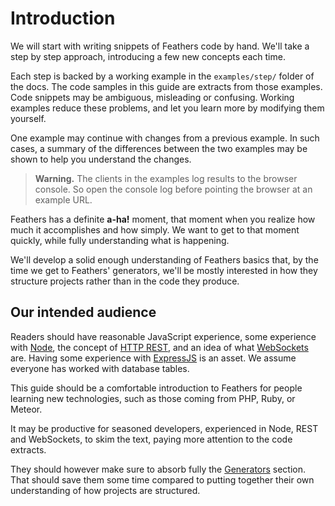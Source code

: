 # Introduction

We will start with writing snippets of Feathers code by hand.
We'll take a step by step approach, introducing a few new concepts each time.

Each step is backed by a working example in the `examples/step/` folder of the docs.
The code samples in this guide are extracts from those examples.
Code snippets may be ambiguous, misleading or confusing.
Working examples reduce these problems,
and let you learn more by modifying them yourself.

One example may continue with changes from a previous example.
In such cases, a summary of the differences between the two examples may be shown
to help you understand the changes.

> **Warning.** The clients in the examples log results to the browser console.
So open the console log before pointing the browser at an example URL.

Feathers has a definite **a-ha!** moment,
that moment when you realize how much it accomplishes and how simply.
We want to get to that moment quickly, while fully understanding what is happening.

We'll develop a solid enough understanding of Feathers basics that,
by the time we get to Feathers' generators,
we'll be mostly interested in how they structure projects rather than in the code they produce.

## Our intended audience

Readers should have reasonable JavaScript experience, some experience with
[Node](https://nodejs.org/en/),
the concept of [HTTP REST](https://en.wikipedia.org/wiki/Representational_state_transfer),
and an idea of what [WebSockets](https://www.html5rocks.com/en/tutorials/websockets/basics/) are.
Having some experience with [ExpressJS](http://expressjs.com/) is an asset.
We assume everyone has worked with database tables.

This guide should be a comfortable introduction to Feathers for people learning new technologies,
such as those coming from PHP, Ruby, or Meteor.

It may be productive for seasoned developers, experienced in Node, REST and WebSockets,
to skim the text, paying more attention to the code extracts.

They should however make sure to absorb fully the [Generators](../generators/readme.md) section.
That should save them some time compared to putting together
their own understanding of how projects are structured.
